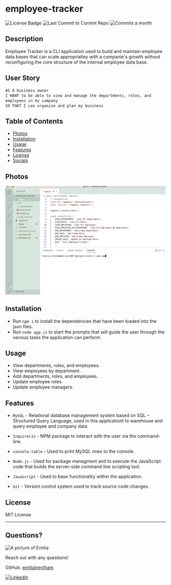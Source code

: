 # employee-tracker

  ![License Badge](https://img.shields.io/badge/license-MIT-brightgreen)
 ![Last Commit to Current Repo](https://img.shields.io/github/last-commit/emiliatrentham/employee-tracker)
![Commits a month](https://img.shields.io/github/commit-activity/m/emiliatrentham/OOP-team-profile-generator)


## Description 

Employee Tracker is a CLI application used to build and maintain employee data bases that can scale appropriatley with a companie's growth without reconfiguring the core structure of the internal employee data base.

## User Story

```
AS A business owner
I WANT to be able to view and manage the departments, roles, and employees in my company
SO THAT I can organize and plan my business
```

## Table of Contents 
* [Photos](#screenshots)
* [Installation](#installation)
* [Usage](#usage)
* [Features](#features)
* [License](#license)
* [Socials](#questions)

## Photos

![Employee Tracker GIF](./Assets/demo-GIF.gif)


## Installation
- Run `npm i` to install the dependencies that have been loaded into the json files. 
- Run `node app.js` to start the prompts that will guide the user through the various tasks the application can perform.

## Usage 
- View departments, roles, and employees. 
- View employees by department. 
- Add departments, roles, and employees. 
- Update employee roles. 
- Update employee managers. 

## Features

- `MySQL` - Relational database management system based on SQL – Structured Query Language, used in this applicationt to warehouse and query employee and company data.

- `InquirerJs` - NPM package to interact with the user via the command-line.
- `console.table` - Used to print MySQL rows to the console. 
- `Node.js` - Used for package managment and to execute the JavaScript code that builds the server-side command line scripting  tool.
- `Javascript` - Used to base functionality  within the application.
- `Git` - Version control system used to track source code changes.



## License

MIT License

---

## Questions?

<img src="https://avatars.githubusercontent.com/u/38886696?s=400&u=1ab29d002cf7b80fe6af55c9677da4b90b21df6f&v=4" alt="A picture of Emilia" width="40%" />

Reach out with any questions!

GitHub: [emiliatrentham](https://github.com/emiliatrentham)

[![LinkedIn](https://img.shields.io/badge/linkedin-%230077B5.svg?style=for-the-badge&logo=linkedin&logoColor=white)](https://www.linkedin.com/in/emilia-trentham-987a59164/)
